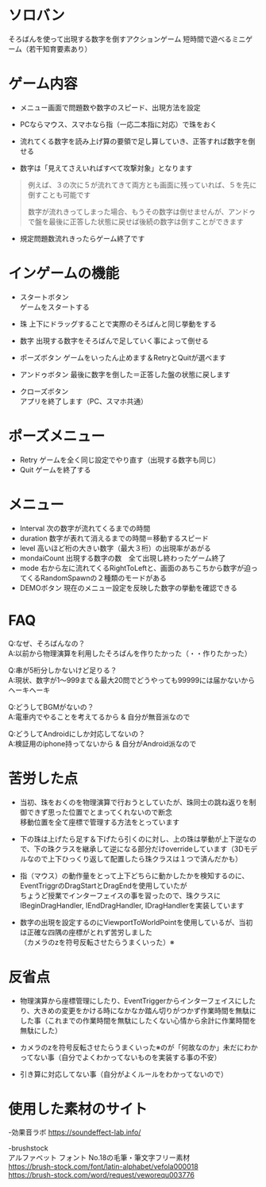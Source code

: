 # ソロバン
そろばんを使って出現する数字を倒すアクションゲーム
短時間で遊べるミニゲーム（若干知育要素あり）



# ゲーム内容
- メニュー画面で問題数や数字のスピード、出現方法を設定
- PCならマウス、スマホなら指（一応二本指に対応）で珠をおく
- 流れてくる数字を読み上げ算の要領で足し算していき、正答すれば数字を倒せる

- 数字は「見えてさえいればすべて攻撃対象」となります
>例えば、３の次に５が流れてきて両方とも画面に残っていれば、５を先に倒すことも可能です
>
>数字が流れきってしまった場合、もうその数字は倒せませんが、アンドゥで盤を最後に正答した状態に戻せば後続の数字は倒すことができます

- 規定問題数流れきったらゲーム終了です
# インゲームの機能
- スタートボタン  
  ゲームをスタートする
- 珠  上下にドラッグすることで実際のそろばんと同じ挙動をする
- 数字  出現する数字をそろばんで足していく事によって倒せる
- ポーズボタン  ゲームをいったん止めます＆RetryとQuitが選べます  
- アンドゥボタン  最後に数字を倒した＝正答した盤の状態に戻します


- クローズボタン  
 アプリを終了します（PC、スマホ共通）


# ポーズメニュー  
- Retry ゲームを全く同じ設定でやり直す（出現する数字も同じ）
- Quit  ゲームを終了する



# メニュー
- Interval  次の数字が流れてくるまでの時間　
- duration  数字が表れて消えるまでの時間＝移動するスピード
- level  高いほど桁の大きい数字（最大３桁）の出現率があがる
- mondaiCount  出現する数字の数　全て出現し終わったゲーム終了
- mode  右から左に流れてくるRightToLeftと、画面のあちこちから数字が迫ってくるRandomSpawnの２種類のモードがある
- DEMOボタン  現在のメニュー設定を反映した数字の挙動を確認できる 




# FAQ 
Q:なぜ、そろばんなの？  
A:以前から物理演算を利用したそろばんを作りたかった（・・作りたかった）  

Q:串が5桁分しかないけど足りる？  
A:現状、数字が1～999まで＆最大20問でどうやっても99999には届かないからヘーキヘーキ
  
Q:どうしてBGMがないの？  
A:電車内でやることを考えてるから & 自分が無音派なので

Q:どうしてAndroidにしか対応してないの？  
A:検証用のiphone持ってないから & 自分がAndroid派なので

# 苦労した点
- 当初、珠をおくのを物理演算で行おうとしていたが、珠同士の跳ね返りを制御できず思った位置でとまってくれないので断念  
移動位置を全て座標で管理する方法をとっています  
  
- 下の珠は上げたら足す＆下げたら引くのに対し、上の珠は挙動が上下逆なので、下の珠クラスを継承して逆になる部分だけoverrideしています（3Dモデルなので上下ひっくり返して配置したら珠クラスは１つで済んだかも）  
  
- 指（マウス）の動作量をとって上下どちらに動かしたかを検知するのに、EventTriggrのDragStartとDragEndを使用していたが  
ちょうど授業でインターフェイスの事を習ったので、珠クラスにIBeginDragHandler, IEndDragHandler, IDragHandlerを実装しています  
  
- 数字の出現を設定するのにViewportToWorldPointを使用しているが、当初は正確な四隅の座標がとれず苦労しました  
（カメラのzを符号反転させたらうまくいった）※  
  
# 反省点
- 物理演算から座標管理にしたり、EventTriggerからインターフェイスにしたり、大きめの変更をかける時になかなか踏ん切りがつかず作業時間を無駄にした事（これまでの作業時間を無駄にしたくない心情から余計に作業時間を無駄にした）  
  
- カメラのzを符号反転させたらうまくいった※のが「何故なのか」未だにわかってない事（自分でよくわかってないものを実装する事の不安）  

- 引き算に対応してない事（自分がよくルールをわかってないので）

# 使用した素材のサイト
-効果音ラボ
<https://soundeffect-lab.info/>  
  
-brushstock  
アルファベット フォント No.18の毛筆・筆文字フリー素材  
<https://brush-stock.com/font/latin-alphabet/vefola000018>  
<https://brush-stock.com/word/request/veworequ003776>  
